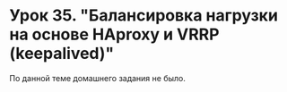# Урок 35. "Балансировка нагрузки на основе HAproxy и VRRP (keepalived)"

По данной теме домашнего задания не было.
